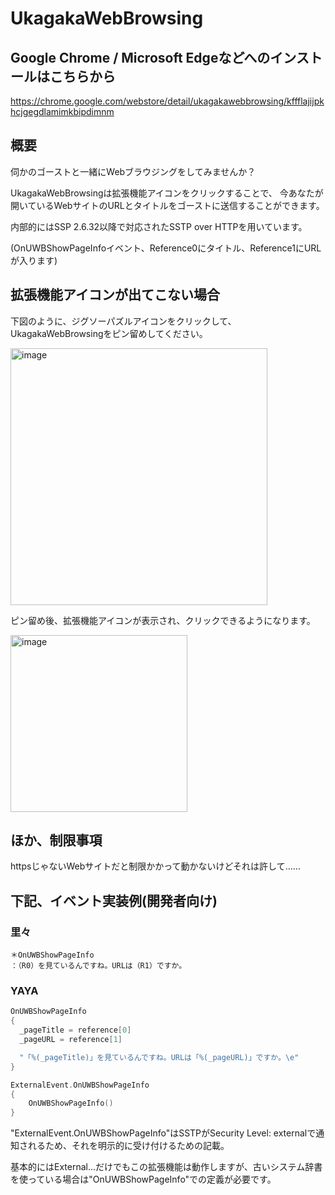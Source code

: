 # UkagakaWebBrowsing

## Google Chrome / Microsoft Edgeなどへのインストールはこちらから
https://chrome.google.com/webstore/detail/ukagakawebbrowsing/kffflajijpkhcjgegdlamimkbipdimnm

## 概要

伺かのゴーストと一緒にWebブラウジングをしてみませんか？

UkagakaWebBrowsingは拡張機能アイコンをクリックすることで、
今あなたが開いているWebサイトのURLとタイトルをゴーストに送信することができます。

内部的にはSSP 2.6.32以降で対応されたSSTP over HTTPを用いています。

(OnUWBShowPageInfoイベント、Reference0にタイトル、Reference1にURLが入ります)

## 拡張機能アイコンが出てこない場合

下図のように、ジグソーパズルアイコンをクリックして、UkagakaWebBrowsingをピン留めしてください。

<img width="411" alt="image" src="https://user-images.githubusercontent.com/19942540/236590538-c2272fd2-7c8e-4442-9beb-7bf8ad10434d.png">

ピン留め後、拡張機能アイコンが表示され、クリックできるようになります。

<img width="283" alt="image" src="https://user-images.githubusercontent.com/19942540/236590654-96592c7e-53a1-4e23-aa17-cf71575996e5.png">

## ほか、制限事項

httpsじゃないWebサイトだと制限かかって動かないけどそれは許して……

## 下記、イベント実装例(開発者向け)

### 里々
```
＊OnUWBShowPageInfo
：（R0）を見ているんですね。URLは（R1）ですか。
```

### YAYA
```C
OnUWBShowPageInfo
{
  _pageTitle = reference[0]
  _pageURL = reference[1]

  "「%(_pageTitle)」を見ているんですね。URLは「%(_pageURL)」ですか。\e"
}

ExternalEvent.OnUWBShowPageInfo
{
    OnUWBShowPageInfo()
}
```
"ExternalEvent.OnUWBShowPageInfo"はSSTPがSecurity Level: externalで通知されるため、それを明示的に受け付けるための記載。

基本的にはExternal...だけでもこの拡張機能は動作しますが、古いシステム辞書を使っている場合は"OnUWBShowPageInfo"での定義が必要です。

